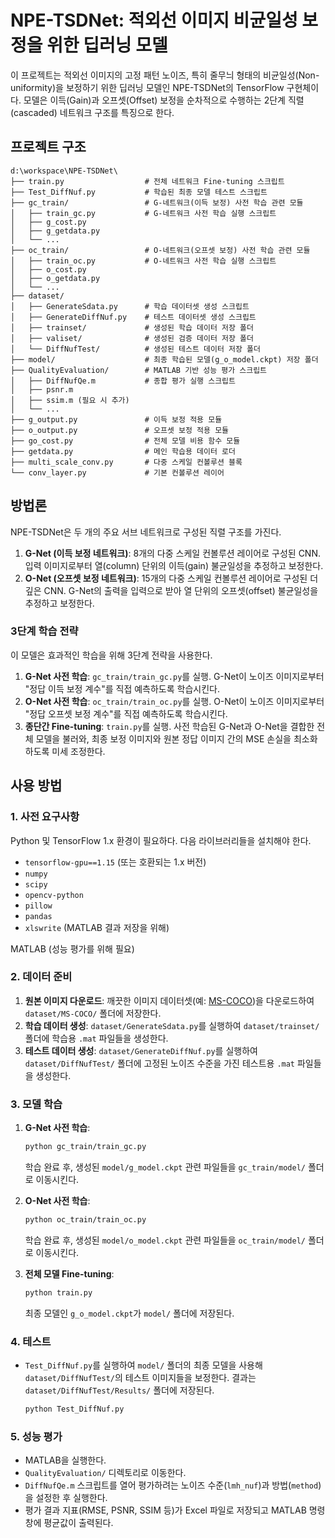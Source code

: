 # NPE-TSDNet: 적외선 이미지 비균일성 보정을 위한 딥러닝 모델

이 프로젝트는 적외선 이미지의 고정 패턴 노이즈, 특히 줄무늬 형태의 비균일성(Non-uniformity)을 보정하기 위한 딥러닝 모델인 NPE-TSDNet의 TensorFlow 구현체이다. 모델은 이득(Gain)과 오프셋(Offset) 보정을 순차적으로 수행하는 2단계 직렬(cascaded) 네트워크 구조를 특징으로 한다.

## 프로젝트 구조

```
d:\workspace\NPE-TSDNet\
├── train.py                  # 전체 네트워크 Fine-tuning 스크립트
├── Test_DiffNuf.py           # 학습된 최종 모델 테스트 스크립트
├── gc_train/                 # G-네트워크(이득 보정) 사전 학습 관련 모듈
│   ├── train_gc.py           # G-네트워크 사전 학습 실행 스크립트
│   ├── g_cost.py
│   ├── g_getdata.py
│   └── ...
├── oc_train/                 # O-네트워크(오프셋 보정) 사전 학습 관련 모듈
│   ├── train_oc.py           # O-네트워크 사전 학습 실행 스크립트
│   ├── o_cost.py
│   ├── o_getdata.py
│   └── ...
├── dataset/
│   ├── GenerateSdata.py      # 학습 데이터셋 생성 스크립트
│   ├── GenerateDiffNuf.py    # 테스트 데이터셋 생성 스크립트
│   ├── trainset/             # 생성된 학습 데이터 저장 폴더
│   ├── valiset/              # 생성된 검증 데이터 저장 폴더
│   └── DiffNufTest/          # 생성된 테스트 데이터 저장 폴더
├── model/                    # 최종 학습된 모델(g_o_model.ckpt) 저장 폴더
├── QualityEvaluation/        # MATLAB 기반 성능 평가 스크립트
│   ├── DiffNufQe.m           # 종합 평가 실행 스크립트
│   ├── psnr.m
│   ├── ssim.m (필요 시 추가)
│   └── ...
├── g_output.py               # 이득 보정 적용 모듈
├── o_output.py               # 오프셋 보정 적용 모듈
├── go_cost.py                # 전체 모델 비용 함수 모듈
├── getdata.py                # 메인 학습용 데이터 로더
├── multi_scale_conv.py       # 다중 스케일 컨볼루션 블록
└── conv_layer.py             # 기본 컨볼루션 레이어
```

## 방법론

NPE-TSDNet은 두 개의 주요 서브 네트워크로 구성된 직렬 구조를 가진다.

1.  **G-Net (이득 보정 네트워크)**: 8개의 다중 스케일 컨볼루션 레이어로 구성된 CNN. 입력 이미지로부터 열(column) 단위의 이득(gain) 불균일성을 추정하고 보정한다.
2.  **O-Net (오프셋 보정 네트워크)**: 15개의 다중 스케일 컨볼루션 레이어로 구성된 더 깊은 CNN. G-Net의 출력을 입력으로 받아 열 단위의 오프셋(offset) 불균일성을 추정하고 보정한다.

### 3단계 학습 전략

이 모델은 효과적인 학습을 위해 3단계 전략을 사용한다.

1.  **G-Net 사전 학습**: `gc_train/train_gc.py`를 실행. G-Net이 노이즈 이미지로부터 "정답 이득 보정 계수"를 직접 예측하도록 학습시킨다.
2.  **O-Net 사전 학습**: `oc_train/train_oc.py`를 실행. O-Net이 노이즈 이미지로부터 "정답 오프셋 보정 계수"를 직접 예측하도록 학습시킨다.
3.  **종단간 Fine-tuning**: `train.py`를 실행. 사전 학습된 G-Net과 O-Net을 결합한 전체 모델을 불러와, 최종 보정 이미지와 원본 정답 이미지 간의 MSE 손실을 최소화하도록 미세 조정한다.

## 사용 방법

### 1. 사전 요구사항

Python 및 TensorFlow 1.x 환경이 필요하다. 다음 라이브러리들을 설치해야 한다.

-   `tensorflow-gpu==1.15` (또는 호환되는 1.x 버전)
-   `numpy`
-   `scipy`
-   `opencv-python`
-   `pillow`
-   `pandas`
-   `xlswrite` (MATLAB 결과 저장을 위해)

MATLAB (성능 평가를 위해 필요)

### 2. 데이터 준비

1.  **원본 이미지 다운로드**: 깨끗한 이미지 데이터셋(예: [MS-COCO](http://cocodataset.org))을 다운로드하여 `dataset/MS-COCO/` 폴더에 저장한다.
2.  **학습 데이터 생성**: `dataset/GenerateSdata.py`를 실행하여 `dataset/trainset/` 폴더에 학습용 `.mat` 파일들을 생성한다.
3.  **테스트 데이터 생성**: `dataset/GenerateDiffNuf.py`를 실행하여 `dataset/DiffNufTest/` 폴더에 고정된 노이즈 수준을 가진 테스트용 `.mat` 파일들을 생성한다.

### 3. 모델 학습

1.  **G-Net 사전 학습**:
    ```bash
    python gc_train/train_gc.py
    ```
    학습 완료 후, 생성된 `model/g_model.ckpt` 관련 파일들을 `gc_train/model/` 폴더로 이동시킨다.

2.  **O-Net 사전 학습**:
    ```bash
    python oc_train/train_oc.py
    ```
    학습 완료 후, 생성된 `model/o_model.ckpt` 관련 파일들을 `oc_train/model/` 폴더로 이동시킨다.

3.  **전체 모델 Fine-tuning**:
    ```bash
    python train.py
    ```
    최종 모델인 `g_o_model.ckpt`가 `model/` 폴더에 저장된다.

### 4. 테스트

-   `Test_DiffNuf.py`를 실행하여 `model/` 폴더의 최종 모델을 사용해 `dataset/DiffNufTest/`의 테스트 이미지들을 보정한다. 결과는 `dataset/DiffNufTest/Results/` 폴더에 저장된다.

    ```bash
    python Test_DiffNuf.py
    ```

### 5. 성능 평가

-   MATLAB을 실행한다.
-   `QualityEvaluation/` 디렉토리로 이동한다.
-   `DiffNufQe.m` 스크립트를 열어 평가하려는 노이즈 수준(`lmh_nuf`)과 방법(`method`)을 설정한 후 실행한다.
-   평가 결과 지표(RMSE, PSNR, SSIM 등)가 Excel 파일로 저장되고 MATLAB 명령 창에 평균값이 출력된다.

```